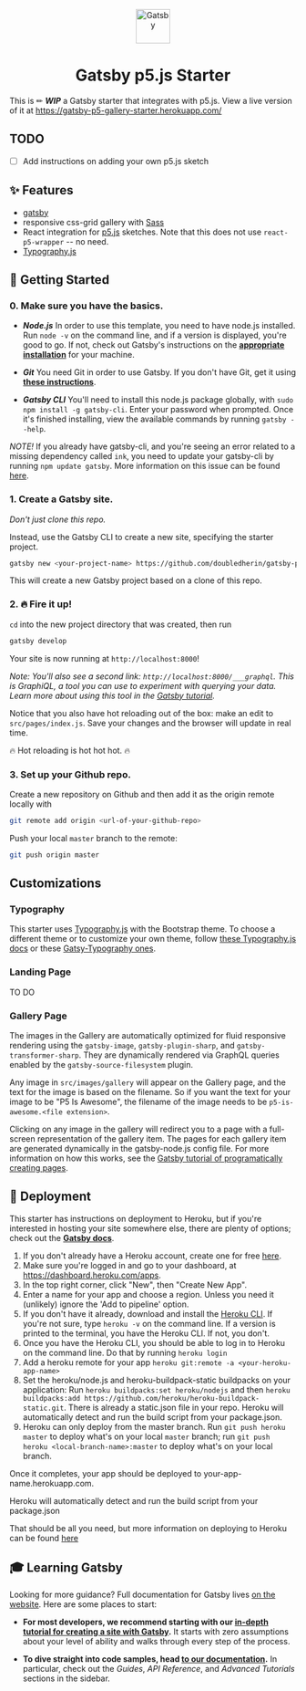 <p align="center">
  <a href="https://www.gatsbyjs.org">
<img alt="Gatsby" src="https://www.gatsbyjs.org/monogram.svg" width="60" />
  </a>
</p>
<h1 align="center">
  Gatsby p5.js Starter
</h1>

This is ✏ ***WIP*** a Gatsby starter that integrates with p5.js. View a live version of it at https://gatsby-p5-gallery-starter.herokuapp.com/

## TODO
- [ ] Add instructions on adding your own p5.js sketch

## ✨ Features
- [gatsby](https://www.gatsbyjs.org/)
- responsive css-grid gallery with [Sass](https://sass-lang.com/)
- React integration for [p5.js](https://p5js.org/) sketches. Note that this does not use `react-p5-wrapper` -- no need.
- [Typography.js](http://kyleamathews.github.io/typography.js/)

## 🚀 Getting Started

### 0. Make sure you have the basics.

- ***Node.js***
In order to use this template, you need to have node.js installed. Run `node -v` on the command line, and if a version is displayed, you're good to go. If not, check out Gatsby's instructions on the [**appropriate installation**](https://www.gatsbyjs.org/tutorial/part-zero/#install-nodejs-for-your-appropriate-operating-system) for your machine.

- ***Git***
You need Git in order to use Gatsby. If you don't have Git, get it using [**these instructions**](https://www.gatsbyjs.org/tutorial/part-zero/#install-git).

- ***Gatsby CLI***
You'll need to install this node.js package globally, with `sudo npm install -g gatsby-cli`. Enter your password when prompted. Once it's finished installing, view the available commands by running `gatsby --help`.

*NOTE!* 
If you already have gatsby-cli, and you're seeing an error related to a missing dependency called `ink`, you need to update your gatsby-cli by running `npm update gatsby`. More information on this issue can be found [here](https://github.com/gatsbyjs/gatsby/issues/22109).

### 1. Create a Gatsby site.

*Don't just clone this repo.* 

Instead, use the Gatsby CLI to create a new site, specifying the starter project.

```sh
gatsby new <your-project-name> https://github.com/doubledherin/gatsby-p5-starter.git
```

This will create a new Gatsby project based on a clone of this repo.

### 2. 🔥 Fire it up!
`cd` into the new project directory that was created, then run
```sh
gatsby develop
```

Your site is now running at `http://localhost:8000`!

_Note: You'll also see a second link: _`http://localhost:8000/___graphql`_. This is GraphiQL, a tool you can use to experiment with querying your data. Learn more about using this tool in the [Gatsby tutorial](https://www.gatsbyjs.org/tutorial/part-five/#introducing-graphiql)._

Notice that you also have hot reloading out of the box: make an edit to `src/pages/index.js`. Save your changes and the browser will update in real time.

🔥 Hot reloading is hot hot hot. 🔥

### 3. Set up your Github repo.

Create a new repository on Github and then add it as the origin remote locally with 

```sh
git remote add origin <url-of-your-github-repo>
```

Push your local `master` branch to the remote:

```sh
git push origin master
```

## Customizations

### Typography
This starter uses [Typography.js](http://kyleamathews.github.io/typography.js/) with the Bootstrap theme. To choose a different theme or to customize your own theme, follow [these Typography.js docs](http://kyleamathews.github.io/typography.js/) or these [Gatsy-Typography ones](https://www.gatsbyjs.org/docs/typography-js/).

### Landing Page
TO DO

### Gallery Page
The images in the Gallery are automatically optimized for fluid responsive rendering using the `gatsby-image`, `gatsby-plugin-sharp`, and `gatsby-transformer-sharp`. They are dynamically rendered via GraphQL queries enabled by the `gatsby-source-filesystem` plugin.

Any image in `src/images/gallery` will appear on the Gallery page, and the text for the image is based on the filename. So if you want the text for your image to be "P5 Is Awesome", the filename of the image needs to be `p5-is-awesome.<file extension>`.

Clicking on any image in the gallery will redirect you to a page with a full-screen representation of the gallery item. The pages for each gallery item are generated dynamically in the gatsby-node.js config file. For more information on how this works, see the [Gatsby tutorial of programatically creating pages](https://www.gatsbyjs.org/tutorial/part-seven/).

## 💫 Deployment
This starter has instructions on deployment to Heroku, but if you're interested in hosting your  site somewhere else, there are plenty of options; check out the [**Gatsby docs**](https://www.gatsbyjs.org/docs/deploying-and-hosting/).

1. If you don't already have a Heroku account, create one for free [here](https://signup.heroku.com/).
2. Make sure you're logged in and go to your dashboard, at https://dashboard.heroku.com/apps.
3. In the top right corner, click "New", then "Create New App".
4. Enter a name for your app and choose a region. Unless you need it (unlikely) ignore the 'Add to pipeline' option.
5. If you don't have it already, download and install the [Heroku CLI](https://devcenter.heroku.com/articles/heroku-cli). If you're not sure, type `heroku -v` on the command line. If a version is printed to the terminal, you have the Heroku CLI. If not, you don't.
6. Once you have the Heroku CLI, you should be able to log in to Heroku on the command line. Do that by running `heroku login`
7. Add a heroku remote for your app `heroku git:remote -a <your-heroku-app-name>`
7. Set the heroku/node.js and heroku-buildpack-static buildpacks on your application: Run `heroku buildpacks:set heroku/nodejs` and then `heroku buildpacks:add https://github.com/heroku/heroku-buildpack-static.git`. There is already a static.json file in your repo. Heroku will automatically detect and run the build script from your package.json.
8. Heroku can only deploy from the master branch. Run `git push heroku master` to deploy what's on your local `master` branch; run `git push heroku <local-branch-name>:master` to deploy what's on your local branch. 

Once it completes, your app should be deployed to your-app-name.herokuapp.com. 

Heroku will automatically detect and run the build script from your package.json

That should be all you need, but more information on deploying to Heroku can be found [here](https://www.gatsbyjs.org/docs/deploying-to-heroku/.)

## 🎓 Learning Gatsby

Looking for more guidance? Full documentation for Gatsby lives [on the website](https://www.gatsbyjs.org/). Here are some places to start:

- **For most developers, we recommend starting with our [in-depth tutorial for creating a site with Gatsby](https://www.gatsbyjs.org/tutorial/).** It starts with zero assumptions about your level of ability and walks through every step of the process.

- **To dive straight into code samples, head [to our documentation](https://www.gatsbyjs.org/docs/).** In particular, check out the _Guides_, _API Reference_, and _Advanced Tutorials_ sections in the sidebar.


